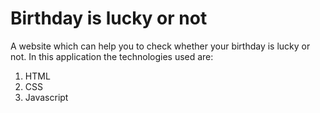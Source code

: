 # Birthday is lucky or not

A website which can help you to check whether your birthday is lucky or not. In this application the technologies used are:

1. HTML
2. CSS
3. Javascript
